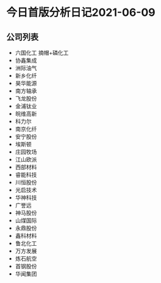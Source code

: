 # 今日首版分析日记2021-06-09

## 公司列表
- 六国化工 摘帽+磷化工
- 协鑫集成 
- 洲际油气
- 新乡化纤
- 昊华能源
- 南方轴承
- 飞龙股份
- 金浦钛业
- 皖维高新
- 科力尔
- 南京化纤
- 安宁股份
- 埃斯顿
- 庄园牧场
- 江山欧派
- 西部材料
- 睿能科技
- 川恒股份
- 光启技术
- 华神科技
- 广誉远
- 神马股份
- 山煤国际
- 永鼎股份
- 鑫科材料
- 鲁北化工
- 万方发展
- 炼石航空
- 首钢股份
- 华闻集团